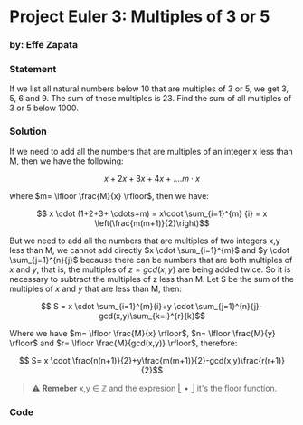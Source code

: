 # Project Euler 3: Multiples of 3 or 5
### by: Effe Zapata

### Statement

If we list all natural numbers below 10 that are multiples of 3 or 5, we get 3, 5, 6 and 9. The sum of these multiples is 23.
Find the sum of all multiples of 3 or 5 below 1000.

### Solution

If we need to add all the numbers that are multiples of an integer x less than M, then we have the following:

$$ x+2x+3x+4x+.... m \cdot x$$

where $m= \lfloor \frac{M}{x} \rfloor$, then we have:

$$ x \cdot (1+2+3+ \cdots+m) = x\cdot \sum_{i=1}^{m} {i} = x \left(\frac{m(m+1)}{2}\right)$$

But we need to add all the numbers that are multiples of two integers x,y less than M, we cannot add directly $x \cdot \sum_{i=1}^{m}$ and $y \cdot \sum_{j=1}^{n}{j}$ because there can be numbers that are both multiples of $x$ and $y$, that is, the multiples of $z=gcd(x,y)$ are being added twice. So it is necessary to subtract the multiples of z less than M. Let S be the sum of the multiples of $x$ and $y$ that are less than M, then:

$$ S = x \cdot \sum_{i=1}^{m}{i}+y \cdot \sum_{j=1}^{n}{j}-gcd(x,y)\sum_{k=i}^{r}{k}$$

Where we have $m= \lfloor \frac{M}{x} \rfloor$, $n= \lfloor \frac{M}{y} \rfloor$ and $r= \lfloor \frac{M}{gcd(x,y)} \rfloor$, therefore:

$$ S= x \cdot \frac{n(n+1)}{2}+y\frac{m(m+1)}{2}-gcd(x,y)\frac{r(r+1)}{2}$$


> ⚠️ **Remeber** x,y &#x2208; &#x2124; and the expresion &#x23A3; &#x2022; &#x23A6; it's the floor function.

### Code

